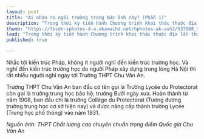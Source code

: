 ```yaml
---
layout: post
title: "Ai nhận ra ngôi trường trong bức ảnh này? (Phần 1)"
description: "Trong thời kỳ tiến hành Chương trình khai thác thuộc địa lần thứ nhất, đặc biệt từ 1920, năm mở đầu cho Chương trình khai thác thuộc địa lần thứ hai ở Đông Dương, rất nhiều người Pháp mang theo cả gia đình sang Hà Nội làm ăn, sinh sống. Nhu cầu học hành cho con em của họ dẫn tới việc xây dựng một loạt trường học dành cho học sinh người Pháp."
thumb: "https://fbcdn-sphotos-d-a.akamaihd.net/hphotos-ak-ash3/537868_399989076753674_556292932_n.jpg"
lead: "Trong thời kỳ tiến hành Chương trình khai thác thuộc địa lần thứ nhất, đặc biệt từ 1920, năm mở đầu cho Chương trình khai thác thuộc địa lần thứ hai ở Đông Dương, rất nhiều người Pháp mang theo cả gia đình sang Hà Nội làm ăn, sinh sống. Nhu cầu học hành cho con em của họ dẫn tới việc xây dựng một loạt trường học dành cho học sinh người Pháp."
published: true

---
```


Nhắc tới kiến trúc Pháp, không ít người nghĩ đến kiến trúc trường học. Và nghĩ đến kiến trúc trường học do người Pháp xây dựng trong lòng Hà Nội thì rất nhiều người nghĩ ngay tới Trường THPT Chu Văn An.

Trường THPT Chu Văn An ban đầu có tên gọi là Trường Lycée du Protectorat còn gọi là trường trung học bảo hộ, trường Bưởi ngày xưa. Hoàn thành từ năm 1908, ban đầu chỉ là trường Collège du Protectorat (Tương đương trường trung học cơ sở hiện nay) và được nâng cấp thành trường Lycée (Trung học phổ thông) vào năm 1931.


*Nguồn ảnh: THPT Chất lượng cao chuyên chuẩn trọng điểm Quốc gia Chu Văn An*